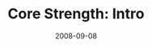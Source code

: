 ---
layout: music 
title: "Core Strength: Intro"
series: "Core Strength"
date: 2008-09-08 
description: "Brian Tome introduces our Core Strength series by discussing how we can build spiritual strength via the fundamental, three-part regimen of Bible reading, prayer and life in community. "
audio: "http://s3.amazonaws.com/crossroadsaudiomessages/Core_Strength_Week1_Intro_9-7-2008.mp3"
audio-duration: "38:40"
src: "http://www.crossroads.net/players/media/series/CoreStrength_190x110.gif"
---